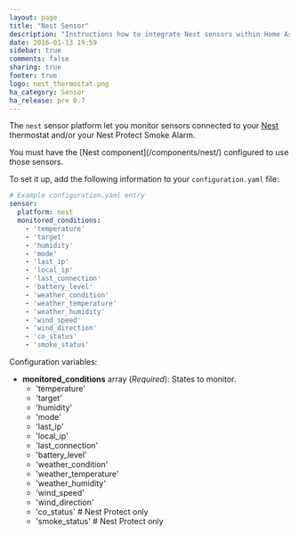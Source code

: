```yaml
---
layout: page
title: "Nest Sensor"
description: "Instructions how to integrate Nest sensors within Home Assistant."
date: 2016-01-13 19:59
sidebar: true
comments: false
sharing: true
footer: true
logo: nest_thermostat.png
ha_category: Sensor
ha_release: pre 0.7
---
```



The `nest` sensor platform let you monitor sensors connected to your [Nest](https://nest.com) thermostat and/or your Nest Protect Smoke Alarm.

<p class='note'>
You must have the [Nest component](/components/nest/) configured to use those sensors.
</p>

To set it up, add the following information to your `configuration.yaml` file:

```yaml
# Example configuration.yaml entry
sensor:
  platform: nest
  monitored_conditions:
    - 'temperature'
    - 'target'
    - 'humidity'
    - 'mode'
    - 'last_ip'
    - 'local_ip'
    - 'last_connection'
    - 'battery_level'
    - 'weather_condition'
    - 'weather_temperature'
    - 'weather_humidity'
    - 'wind_speed'
    - 'wind_direction'
    - 'co_status'
    - 'smoke_status'
```

Configuration variables:

- **monitored_conditions** array (*Required*): States to monitor.
  - 'temperature'
  - 'target'
  - 'humidity'
  - 'mode'
  - 'last_ip'
  - 'local_ip'
  - 'last_connection'
  - 'battery_level'
  - 'weather_condition'
  - 'weather_temperature'
  - 'weather_humidity'
  - 'wind_speed'
  - 'wind_direction'
  - 'co_status' # Nest Protect only
  - 'smoke_status' # Nest Protect only

